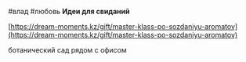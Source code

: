 #влад #любовь
**Идеи для свиданий**

  

[https://dream-moments.kz/gift/master-klass-po-sozdaniyu-aromatov](https://dream-moments.kz/gift/master-klass-po-sozdaniyu-aromatov)

  

ботанический сад рядом с офисом